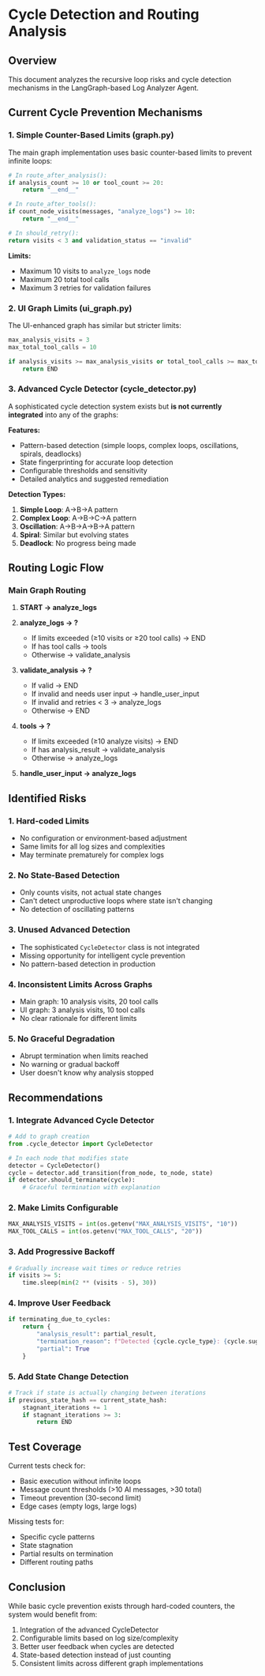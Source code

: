 # Cycle Detection and Routing Analysis

## Overview

This document analyzes the recursive loop risks and cycle detection mechanisms in the LangGraph-based Log Analyzer Agent.

## Current Cycle Prevention Mechanisms

### 1. Simple Counter-Based Limits (graph.py)

The main graph implementation uses basic counter-based limits to prevent infinite loops:

```python
# In route_after_analysis():
if analysis_count >= 10 or tool_count >= 20:
    return "__end__"

# In route_after_tools():
if count_node_visits(messages, "analyze_logs") >= 10:
    return "__end__"

# In should_retry():
return visits < 3 and validation_status == "invalid"
```

**Limits:**
- Maximum 10 visits to `analyze_logs` node
- Maximum 20 total tool calls
- Maximum 3 retries for validation failures

### 2. UI Graph Limits (ui_graph.py)

The UI-enhanced graph has similar but stricter limits:

```python
max_analysis_visits = 3
max_total_tool_calls = 10

if analysis_visits >= max_analysis_visits or total_tool_calls >= max_total_tool_calls:
    return END
```

### 3. Advanced Cycle Detector (cycle_detector.py)

A sophisticated cycle detection system exists but **is not currently integrated** into any of the graphs:

**Features:**
- Pattern-based detection (simple loops, complex loops, oscillations, spirals, deadlocks)
- State fingerprinting for accurate loop detection
- Configurable thresholds and sensitivity
- Detailed analytics and suggested remediation

**Detection Types:**
1. **Simple Loop**: A→B→A pattern
2. **Complex Loop**: A→B→C→A pattern
3. **Oscillation**: A→B→A→B→A pattern
4. **Spiral**: Similar but evolving states
5. **Deadlock**: No progress being made

## Routing Logic Flow

### Main Graph Routing

1. **START → analyze_logs**
2. **analyze_logs → ?**
   - If limits exceeded (≥10 visits or ≥20 tool calls) → END
   - If has tool calls → tools
   - Otherwise → validate_analysis

3. **validate_analysis → ?**
   - If valid → END
   - If invalid and needs user input → handle_user_input
   - If invalid and retries < 3 → analyze_logs
   - Otherwise → END

4. **tools → ?**
   - If limits exceeded (≥10 analyze visits) → END
   - If has analysis_result → validate_analysis
   - Otherwise → analyze_logs

5. **handle_user_input → analyze_logs**

## Identified Risks

### 1. Hard-coded Limits
- No configuration or environment-based adjustment
- Same limits for all log sizes and complexities
- May terminate prematurely for complex logs

### 2. No State-Based Detection
- Only counts visits, not actual state changes
- Can't detect unproductive loops where state isn't changing
- No detection of oscillating patterns

### 3. Unused Advanced Detection
- The sophisticated `CycleDetector` class is not integrated
- Missing opportunity for intelligent cycle prevention
- No pattern-based detection in production

### 4. Inconsistent Limits Across Graphs
- Main graph: 10 analysis visits, 20 tool calls
- UI graph: 3 analysis visits, 10 tool calls
- No clear rationale for different limits

### 5. No Graceful Degradation
- Abrupt termination when limits reached
- No warning or gradual backoff
- User doesn't know why analysis stopped

## Recommendations

### 1. Integrate Advanced Cycle Detector
```python
# Add to graph creation
from .cycle_detector import CycleDetector

# In each node that modifies state
detector = CycleDetector()
cycle = detector.add_transition(from_node, to_node, state)
if detector.should_terminate(cycle):
    # Graceful termination with explanation
```

### 2. Make Limits Configurable
```python
MAX_ANALYSIS_VISITS = int(os.getenv("MAX_ANALYSIS_VISITS", "10"))
MAX_TOOL_CALLS = int(os.getenv("MAX_TOOL_CALLS", "20"))
```

### 3. Add Progressive Backoff
```python
# Gradually increase wait times or reduce retries
if visits >= 5:
    time.sleep(min(2 ** (visits - 5), 30))
```

### 4. Improve User Feedback
```python
if terminating_due_to_cycles:
    return {
        "analysis_result": partial_result,
        "termination_reason": f"Detected {cycle.cycle_type}: {cycle.suggested_action}",
        "partial": True
    }
```

### 5. Add State Change Detection
```python
# Track if state is actually changing between iterations
if previous_state_hash == current_state_hash:
    stagnant_iterations += 1
    if stagnant_iterations >= 3:
        return END
```

## Test Coverage

Current tests check for:
- Basic execution without infinite loops
- Message count thresholds (>10 AI messages, >30 total)
- Timeout prevention (30-second limit)
- Edge cases (empty logs, large logs)

Missing tests for:
- Specific cycle patterns
- State stagnation
- Partial results on termination
- Different routing paths

## Conclusion

While basic cycle prevention exists through hard-coded counters, the system would benefit from:
1. Integration of the advanced CycleDetector
2. Configurable limits based on log size/complexity
3. Better user feedback when cycles are detected
4. State-based detection instead of just counting
5. Consistent limits across different graph implementations